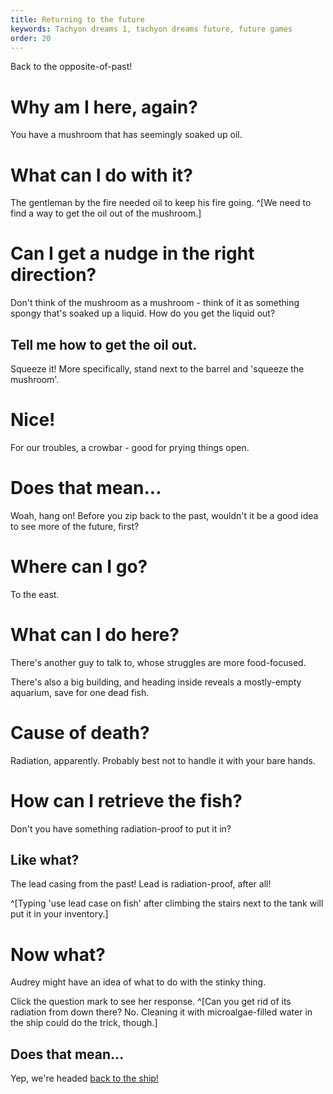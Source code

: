 ```yaml
---
title: Returning to the future
keywords: Tachyon dreams 1, tachyon dreams future, future games
order: 20
---
```


Back to the opposite-of-past!

# Why am I here, again?
You have a mushroom that has seemingly soaked up oil.

# What can I do with it?
The gentleman by the fire needed oil to keep his fire going. ^[We need to find a way to get the oil out of the mushroom.]

# Can I get a nudge in the right direction?
Don't think of the mushroom as a mushroom - think of it as something spongy that's soaked up a liquid. How do you get the liquid out?

## Tell me how to get the oil out.
Squeeze it! More specifically, stand next to the barrel and 'squeeze the mushroom'.

# Nice!
For our troubles, a crowbar - good for prying things open.

# Does that mean...
Woah, hang on! Before you zip back to the past, wouldn't it be a good idea to see more of the future, first?

# Where can I go?
To the east.

# What can I do here?
There's another guy to talk to, whose struggles are more food-focused.

There's also a big building, and heading inside reveals a mostly-empty aquarium, save for one dead fish.

# Cause of death?
Radiation, apparently. Probably best not to handle it with your bare hands.

# How can I retrieve the fish?
Don't you have something radiation-proof to put it in?

## Like what?
The lead casing from the past! Lead is radiation-proof, after all! 

^[Typing 'use lead case on fish' after climbing the stairs next to the tank will put it in your inventory.]

# Now what?
Audrey might have an idea of what to do with the stinky thing.

Click the question mark to see her response. ^[Can you get rid of its radiation from down there? No. Cleaning it with microalgae-filled water in the ship could do the trick, though.]

## Does that mean...
Yep, we're headed [back to the ship!](/WhereCrew/returned.md)